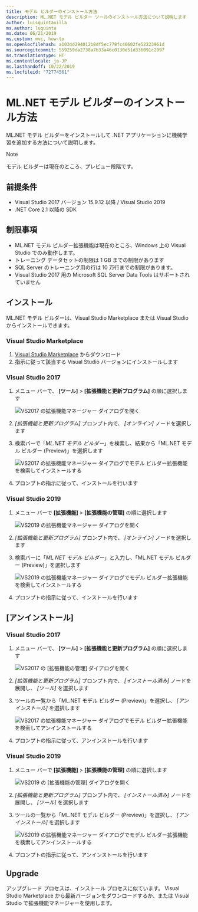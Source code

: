 ```yaml
---
title: モデル ビルダーのインストール方法
description: ML.NET モデル ビルダー ツールのインストール方法について説明します
author: luisquintanilla
ms.author: luquinta
ms.date: 06/21/2019
ms.custom: mvc, how-to
ms.openlocfilehash: a1034d294012b8df5ec778fc40602fe52223961d
ms.sourcegitcommit: 559259da2738a7b33a46c0130e51d336091c2097
ms.translationtype: HT
ms.contentlocale: ja-JP
ms.lasthandoff: 10/22/2019
ms.locfileid: "72774561"
---
```

# <a name="how-to-install-mlnet-model-builder"></a>ML.NET モデル ビルダーのインストール方法

ML.NET モデル ビルダーをインストールして .NET アプリケーションに機械学習を追加する方法について説明します。

> [!NOTE]
> モデル ビルダーは現在のところ、プレビュー段階です。

## <a name="pre-requisites"></a>前提条件

- Visual Studio 2017 バージョン 15.9.12 以降 / Visual Studio 2019
- .NET Core 2.1 以降の SDK

## <a name="limitations"></a>制限事項

- ML.NET モデル ビルダー拡張機能は現在のところ、Windows 上の Visual Studio でのみ動作します。
- トレーニング データセットの制限は 1 GB までの制限があります
- SQL Server のトレーニング用の行は 10 万行までの制限があります。
- Visual Studio 2017 用の Microsoft SQL Server Data Tools はサポートされていません

## <a name="install"></a>インストール

ML.NET モデル ビルダーは、Visual Studio Marketplace または Visual Studio からインストールできます。

### <a name="visual-studio-marketplace"></a>Visual Studio Marketplace

1. [Visual Studio Marketplace](https://marketplace.visualstudio.com/items?itemName=MLNET.07) からダウンロード
1. 指示に従って該当する Visual Studio バージョンにインストールします

### <a name="visual-studio-2017"></a>Visual Studio 2017

1. メニュー バーで、 **[ツール]**  >  **[拡張機能と更新プログラム]** の順に選択します

    ![VS2017 の拡張機能マネージャー ダイアログを開く](./media/install-model-builder/vs2017-open-extensions-manager.png)

1. *[拡張機能と更新プログラム]* プロンプト内で、 *[オンライン]* ノードを選択します
1. 検索バーで「*ML.NET モデル ビルダー*」を検索し、結果から「ML.NET モデル ビルダー (Preview)」を選択します

    ![VS2017 の拡張機能マネージャー ダイアログでモデル ビルダー拡張機能を検索してインストールする](./media/install-model-builder/vs2017-install-model-builder.png)

1. プロンプトの指示に従って、インストールを行います

### <a name="visual-studio-2019"></a>Visual Studio 2019

1. メニュー バーで **[拡張機能]**  >  **[拡張機能の管理]** の順に選択します

    ![VS2019 の拡張機能マネージャー ダイアログを開く](./media/install-model-builder/vs2019-open-extensions-manager.png)

1. *[拡張機能と更新プログラム]* プロンプト内で、 *[オンライン]* ノードを選択します
1. 検索バーに「*ML.NET モデル ビルダー*」と入力し、「ML.NET モデル ビルダー (Preview)」を選択します

    ![VS2019 の拡張機能マネージャー ダイアログでモデル ビルダー拡張機能を検索してインストールする](./media/install-model-builder/vs2019-install-model-builder.png)

1. プロンプトの指示に従って、インストールを行います

## <a name="uninstall"></a>[アンインストール]

### <a name="visual-studio-2017"></a>Visual Studio 2017

1. メニュー バーで、 **[ツール]**  >  **[拡張機能と更新プログラム]** の順に選択します

    ![VS2017 の [拡張機能の管理] ダイアログを開く](./media/install-model-builder/vs2017-open-extensions-manager.png)

1. *[拡張機能と更新プログラム]* プロンプト内で、 *[インストール済み]* ノードを展開し、 *[ツール]* を選択します
1. ツールの一覧から「ML.NET モデル ビルダー (Preview)」を選択し、 *[アンインストール]* を選択します

    ![VS2017 の拡張機能マネージャー ダイアログでモデル ビルダー拡張機能を検索してアンインストールする](./media/install-model-builder/vs2017-uninstall-model-builder.png)

1. プロンプトの指示に従って、アンインストールを行います

### <a name="visual-studio-2019"></a>Visual Studio 2019

1. メニュー バーで **[拡張機能]**  >  **[拡張機能の管理]** の順に選択します

    ![VS2019 の [拡張機能の管理] ダイアログを開く](./media/install-model-builder/vs2019-open-extensions-manager.png)

1. *[拡張機能と更新プログラム]* プロンプト内で、 *[インストール済み]* ノードを展開し、 *[ツール]* を選択します
1. ツールの一覧から「ML.NET モデル ビルダー (Preview)」を選択し、 *[アンインストール]* を選択します

    ![VS2019 の拡張機能マネージャー ダイアログでモデル ビルダー拡張機能を検索してアンインストールする](./media/install-model-builder/vs2019-uninstall-model-builder.png)

1. プロンプトの指示に従って、アンインストールを行います

## <a name="upgrade"></a>Upgrade

アップグレード プロセスは、インストール プロセスに似ています。 Visual Studio Marketplace から最新バージョンをダウンロードするか、または Visual Studio で拡張機能マネージャーを使用します。
